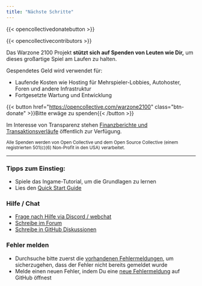 ```yaml
---
title: "Nächste Schritte"
---
```


{{< opencollectivedonatebutton >}}

{{< opencollectivecontributors >}}

Das Warzone 2100 Projekt **stützt sich auf Spenden von Leuten wie Dir,** um dieses großartige Spiel am Laufen zu halten.

Gespendetes Geld wird verwendet für:
- Laufende Kosten wie Hosting für Mehrspieler-Lobbies, Autohoster, Foren und andere Infrastruktur
- Fortgesetzte Wartung und Entwicklung

{{< button href="https://opencollective.com/warzone2100" class="btn-donate" >}}Bitte erwäge zu spenden{{< /button >}}

Im Interesse von Transparenz stehen [Finanzberichte und Transaktionsverläufe](https://opencollective.com/warzone2100/transactions) öffentlich zur Verfügung.

<sub>Alle Spenden werden von Open Collective und dem Open Source Collective (einem registrierten 501(c)(6) Non-Profit in den USA) verarbeitet.</sub>

-----

### Tipps zum Einstieg:

- Spiele das Ingame-Tutorial, um die Grundlagen zu lernen
- Lies den [Quick Start Guide](https://github.com/Warzone2100/warzone2100/blob/master/doc/quickstartguide.asciidoc#warzone-2100-quick-start-guide)

### Hilfe / Chat

- [Frage nach Hilfe via Discord / webchat](webchat.md)
- [Schreibe im Forum](https://forums.wz2100.net/)
- [Schreibe in GitHub Diskussionen](https://github.com/Warzone2100/warzone2100/discussions)

### Fehler melden

- Durchsuche bitte zuerst die [vorhandenen Fehlermeldungen](https://github.com/Warzone2100/warzone2100/issues), um sicherzugehen, dass der Fehler nicht bereits gemeldet wurde
- Melde einen neuen Fehler, indem Du eine [neue Fehlermeldung](https://github.com/Warzone2100/warzone2100/issues/new/choose) auf GitHub öffnest
